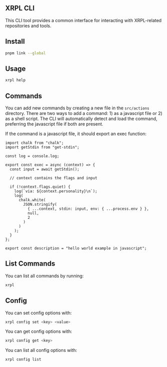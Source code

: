 ## XRPL CLI

This CLI tool provides a common interface for interacting with XRPL-related repositories and tools.

## Install

```bash
pnpm link --global
```

## Usage

```bash
xrpl help
```

## Commands

You can add new commands by creating a new file in the `src/actions` directory. There are two ways to add a command: 1) as a javascript file or 2) as a shell script. The CLI will automatically detect and load the command, preferring the javascript file if both are present.

If the command is a javascript file, it should export an exec function:

```
import chalk from "chalk";
import getStdin from "get-stdin";

const log = console.log;

export const exec = async (context) => {
  const input = await getStdin();

  // context contains the flags and input

  if (!context.flags.quiet) {
    log(`via: ${context.personality}\n`);
    log(
      chalk.white(
        JSON.stringify(
          { ...context, stdin: input, env: { ...process.env } },
          null,
          2
        )
      )
    );
  }
};

export const description = "hello world example in javascript";
```

## List Commands

You can list all commands by running:

```bash
xrpl
```

## Config

You can set config options with:

```bash
xrpl config set <key> <value>
```

You can get config options with:

```bash
xrpl config get <key>
```

You can list all config options with:

```bash
xrpl config list
```

